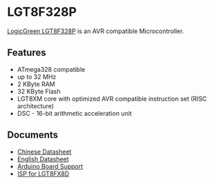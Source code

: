 # LGT8F328P

[LogicGreen LGT8F328P](http://www.lgtic.com/lgt8fx8p/) is an AVR compatible Microcontroller.


## Features
* ATmega328 compatible
* up to 32 MHz
* 2 KByte RAM
* 32 KByte Flash
* LGT8XM core with optimized AVR compatible instruction set (RISC architecture)
* DSC - 16-bit arithmetic acceleration unit


## Documents
* [Chinese Datasheet](https://github.com/watterott/LGT8F328P-Testing/raw/master/LGT8FX8P_databook_v1.0.5.pdf)
* [English Datasheet](https://github.com/watterott/LGT8F328P-Testing/raw/master/LGT8FX8P_databook_v1.0.5-English.pdf)
* [Arduino Board Support](https://github.com/LGTMCU/Larduino_HSP)
* [ISP for LGT8FX8D](https://github.com/LGTMCU/LarduinoISP)
